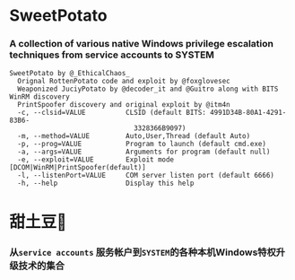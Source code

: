 # SweetPotato 
### A collection of various native Windows privilege escalation techniques from service accounts to SYSTEM

```
SweetPotato by @_EthicalChaos_
  Orignal RottenPotato code and exploit by @foxglovesec
  Weaponized JuciyPotato by @decoder_it and @Guitro along with BITS WinRM discovery
  PrintSpoofer discovery and original exploit by @itm4n
  -c, --clsid=VALUE          CLSID (default BITS: 4991D34B-80A1-4291-83B6-
                               3328366B9097)
  -m, --method=VALUE         Auto,User,Thread (default Auto)
  -p, --prog=VALUE           Program to launch (default cmd.exe)
  -a, --args=VALUE           Arguments for program (default null)
  -e, --exploit=VALUE        Exploit mode [DCOM|WinRM|PrintSpoofer(default)]
  -l, --listenPort=VALUE     COM server listen port (default 6666)
  -h, --help                 Display this help
```

# 甜土豆🥔

### 从`service accounts` 服务帐户到`SYSTEM`的各种本机Windows特权升级技术的集合
